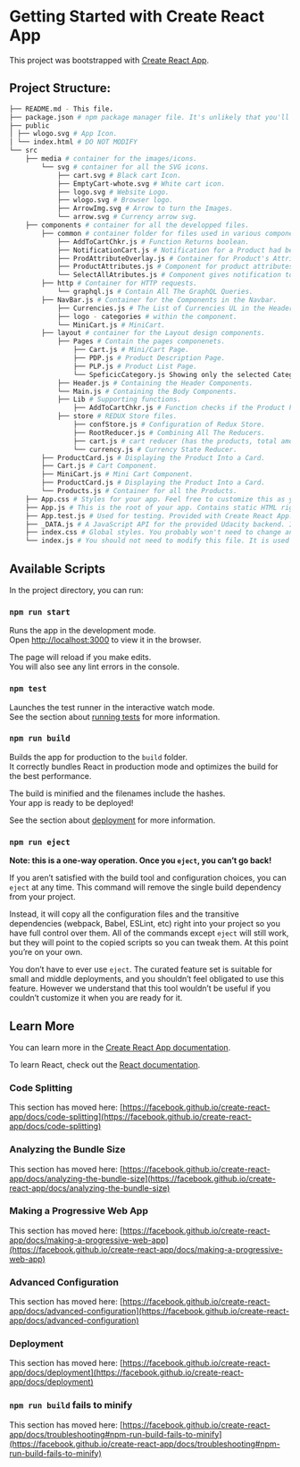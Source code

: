 <!-- prettier-ignore -->
# Getting Started with Create React App

This project was bootstrapped with [Create React App](https://github.com/facebook/create-react-app).

## Project Structure:

<!-- prettier-ignore -->
```bash
├── README.md - This file.
├── package.json # npm package manager file. It's unlikely that you'll need to modify this.
├── public
│ ├── wlogo.svg # App Icon.
│ └── index.html # DO NOT MODIFY
└── src
    ├── media # container for the images/icons.
        └── svg # container for all the SVG icons.
            ├── cart.svg # Black cart Icon.
            ├── EmptyCart-whote.svg # White cart icon.
            ├── logo.svg # Website Logo.
            ├── wlogo.svg # Browser logo.
            ├── ArrowImg.svg # Arrow to turn the Images.
            └── arrow.svg # Currency arrow svg.
    ├── components # container for all the developped files.
        ├── common # container folder for files used in various components.
            ├── AddToCartChkr.js # Function Returns boolean.
            ├── NotificationCart.js # Notification for a Product had been added to Cart.
            ├── ProdAttributeOverlay.js # Container for Product's Attribute for the page PLP only.
            ├── ProductAttributes.js # Component for product attributes.
            └── SelectAllAtributes.js # Component gives notification to select All Product's attributes if not selected.
        ├── http # Container for HTTP requests.
            └── graphql.js # Contain All The GraphQL Queries.
        ├── NavBar.js # Container for the Components in the Navbar.
            ├── Currencies.js # The List of Currencies UL in the Header.
            ├── logo - categories # within the component.
            └── MiniCart.js # MiniCart.
        ├── layout # container for the Layout design components.
            ├── Pages # Contain the pages componenets.
                ├── Cart.js # Mini/Cart Page.
                ├── PDP.js # Product Description Page.
                ├── PLP.js # Product List Page.
                └── SpeficicCategory.js Showing only the selected Category.
            ├── Header.js # Containing the Header Components.
            └── Main.js # Containing the Body Components.
            ├── Lib # Supporting functions.
                ├── AddToCartChkr.js # Function checks if the Product has all attributes selected.
            ├── store # REDUX Store files.
                ├── confStore.js # Configuration of Redux Store.
                ├── RootReducer.js # Combining All The Reducers.
                ├── cart.js # cart reducer (has the products, total amount and total quantity).
                └── currency.js # Currency State Reducer.
        ├── ProductCard.js # Displaying the Product Into a Card.
        ├── Cart.js # Cart Component.
        ├── MiniCart.js # Mini Cart Component.
        ├── ProductCard.js # Displaying the Product Into a Card.
        └── Products.js # Container for all the Products.
    ├── App.css # Styles for your app. Feel free to customize this as you desire.
    ├── App.js # This is the root of your app. Contains static HTML right now.
    ├── App.test.js # Used for testing. Provided with Create React App. Testing is encouraged, but not required.
    ├── _DATA.js # A JavaScript API for the provided Udacity backend. Instructions for the methods are below.
    ├── index.css # Global styles. You probably won't need to change anything here.
    └── index.js # You should not need to modify this file. It is used for DOM rendering only.
```

## Available Scripts

In the project directory, you can run:

### `npm run start`

Runs the app in the development mode.\
Open [http://localhost:3000](http://localhost:3000) to view it in the browser.

The page will reload if you make edits.\
You will also see any lint errors in the console.

### `npm test`

Launches the test runner in the interactive watch mode.\
See the section about [running tests](https://facebook.github.io/create-react-app/docs/running-tests) for more information.

### `npm run build`

Builds the app for production to the `build` folder.\
It correctly bundles React in production mode and optimizes the build for the best performance.

The build is minified and the filenames include the hashes.\
Your app is ready to be deployed!

See the section about [deployment](https://facebook.github.io/create-react-app/docs/deployment) for more information.

### `npm run eject`

**Note: this is a one-way operation. Once you `eject`, you can’t go back!**

If you aren’t satisfied with the build tool and configuration choices, you can `eject` at any time. This command will remove the single build dependency from your project.

Instead, it will copy all the configuration files and the transitive dependencies (webpack, Babel, ESLint, etc) right into your project so you have full control over them. All of the commands except `eject` will still work, but they will point to the copied scripts so you can tweak them. At this point you’re on your own.

You don’t have to ever use `eject`. The curated feature set is suitable for small and middle deployments, and you shouldn’t feel obligated to use this feature. However we understand that this tool wouldn’t be useful if you couldn’t customize it when you are ready for it.

## Learn More

You can learn more in the [Create React App documentation](https://facebook.github.io/create-react-app/docs/getting-started).

To learn React, check out the [React documentation](https://reactjs.org/).

### Code Splitting

This section has moved here: [https://facebook.github.io/create-react-app/docs/code-splitting](https://facebook.github.io/create-react-app/docs/code-splitting)

### Analyzing the Bundle Size

This section has moved here: [https://facebook.github.io/create-react-app/docs/analyzing-the-bundle-size](https://facebook.github.io/create-react-app/docs/analyzing-the-bundle-size)

### Making a Progressive Web App

This section has moved here: [https://facebook.github.io/create-react-app/docs/making-a-progressive-web-app](https://facebook.github.io/create-react-app/docs/making-a-progressive-web-app)

### Advanced Configuration

This section has moved here: [https://facebook.github.io/create-react-app/docs/advanced-configuration](https://facebook.github.io/create-react-app/docs/advanced-configuration)

### Deployment

This section has moved here: [https://facebook.github.io/create-react-app/docs/deployment](https://facebook.github.io/create-react-app/docs/deployment)

### `npm run build` fails to minify

This section has moved here: [https://facebook.github.io/create-react-app/docs/troubleshooting#npm-run-build-fails-to-minify](https://facebook.github.io/create-react-app/docs/troubleshooting#npm-run-build-fails-to-minify)

